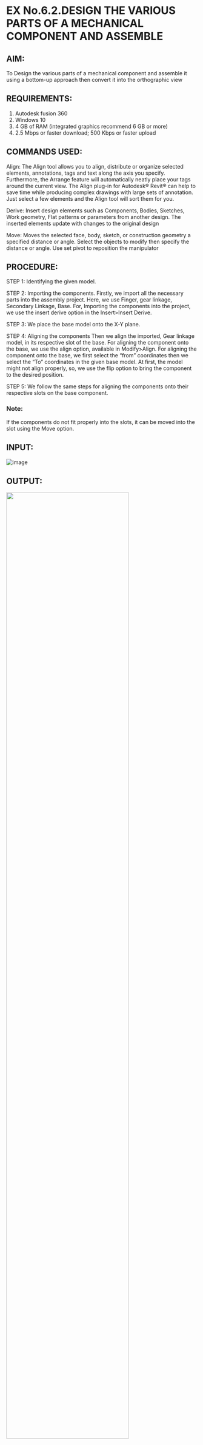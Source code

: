 # EX No.6.2.DESIGN THE VARIOUS PARTS OF A MECHANICAL COMPONENT AND ASSEMBLE
## AIM: 
To Design the various parts of a mechanical component and assemble it using a bottom-up approach then convert it into the orthographic view

## REQUIREMENTS: 
1. Autodesk fusion 360
2. Windows 10
3. 4 GB of RAM (integrated graphics recommend 6 GB or more)
4. 2.5 Mbps or faster download; 500 Kbps or faster upload 

## COMMANDS USED:
Align: 
The Align tool allows you to align, distribute or organize selected elements, annotations, tags and text along the axis you specify. Furthermore, the Arrange feature will automatically neatly place your tags around the current view.
The Align plug-in for Autodesk® Revit® can help to save time while producing complex drawings with large sets of annotation.
Just select a few elements and the Align tool will sort them for you.

Derive:
Insert design elements such as Components, Bodies, Sketches, Work geometry, Flat patterns or parameters from another design.
The inserted elements update with changes to the original design

Move: Moves the selected face, body, sketch, or construction geometry a specified distance or angle.
Select the objects to modify then specify the distance or angle. Use set pivot to reposition the manipulator

## PROCEDURE:
STEP 1: 
 Identifying the given model.

STEP 2: Importing the components.
Firstly, we import all the necessary parts into the assembly project. Here, we use Finger, gear linkage, Secondary Linkage, Base. For, Importing the components into the project, we use the insert derive option in the Insert>Insert Derive.

STEP 3: 
We place the base model onto the X-Y plane.

STEP 4: Aligning the components
Then we align the imported, Gear linkage model, in its respective slot of the base.
For aligning the component onto the base, we use the align option, available in Modify>Align.
For aligning the component onto the base, we first select the “from” coordinates then we select the “To” coordinates in the given base model. At first, the model might not align properly, so, we use the flip option to bring the component to the desired position.

STEP 5: 
We follow the same steps for aligning the components onto their respective      slots on the base component.

### Note: 
If the components do not fit properly into the slots, it can be moved into the slot using the Move option.

## INPUT: 
![image](https://user-images.githubusercontent.com/113594316/199641859-1ebade5e-7bb4-4047-aa4b-89ae1d934ba0.png)

## OUTPUT:
<img height=80% width =80% src="https://github.com/ROHITJAIND/EX-No.6.2.-DESIGN-THE-VARIOUS-PARTS-OF-A-MECHANICAL-COMPONENT-AND-ASSEMBLE/assets/118707073/03da00a2-b5fb-4b3e-ac5b-db9a1c44d87d">

## RESULT:
Thus, a design of various parts of a mechanical component and assemble it using a bottom-up approach in orthographic view has been done.
